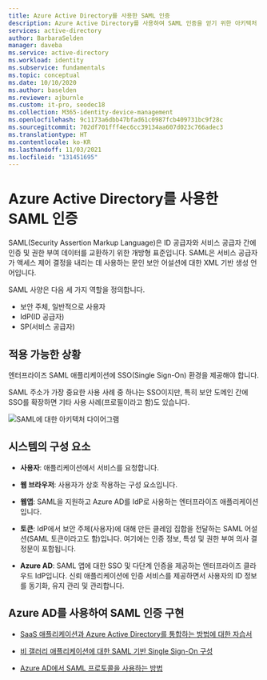 ```yaml
---
title: Azure Active Directory를 사용한 SAML 인증
description: Azure Active Directory를 사용하여 SAML 인증을 얻기 위한 아키텍처 참고 자료
services: active-directory
author: BarbaraSelden
manager: daveba
ms.service: active-directory
ms.workload: identity
ms.subservice: fundamentals
ms.topic: conceptual
ms.date: 10/10/2020
ms.author: baselden
ms.reviewer: ajburnle
ms.custom: it-pro, seodec18
ms.collection: M365-identity-device-management
ms.openlocfilehash: 9c1173a6dbb47bfad61c0987fcb409731bc9f28c
ms.sourcegitcommit: 702df701fff4ec6cc39134aa607d023c766adec3
ms.translationtype: HT
ms.contentlocale: ko-KR
ms.lasthandoff: 11/03/2021
ms.locfileid: "131451695"
---
```

# <a name="saml-authentication-with-azure-active-directory"></a>Azure Active Directory를 사용한 SAML 인증

SAML(Security Assertion Markup Language)은 ID 공급자와 서비스 공급자 간에 인증 및 권한 부여 데이터를 교환하기 위한 개방형 표준입니다. SAML은 서비스 공급자가 액세스 제어 결정을 내리는 데 사용하는 문인 보안 어설션에 대한 XML 기반 생성 언어입니다. 

SAML 사양은 다음 세 가지 역할을 정의합니다.

* 보안 주체, 일반적으로 사용자
* IdP(ID 공급자)
* SP(서비스 공급자)


## <a name="use-when"></a>적용 가능한 상황

엔터프라이즈 SAML 애플리케이션에 SSO(Single Sign-On) 환경을 제공해야 합니다.

SAML 주소가 가장 중요한 사용 사례 중 하나는 SSO이지만, 특히 보안 도메인 간에 SSO를 확장하면 기타 사용 사례(프로필이라고 함)도 있습니다. 

![SAML에 대한 아키텍처 다이어그램](./media/authentication-patterns/saml-auth.png)

## <a name="components-of-system"></a>시스템의 구성 요소

* **사용자**: 애플리케이션에서 서비스를 요청합니다.

* **웹 브라우저**: 사용자가 상호 작용하는 구성 요소입니다.

* **웹앱**: SAML을 지원하고 Azure AD를 IdP로 사용하는 엔터프라이즈 애플리케이션입니다.

* **토큰**: IdP에서 보안 주체(사용자)에 대해 만든 클레임 집합을 전달하는 SAML 어설션(SAML 토큰이라고도 함)입니다. 여기에는 인증 정보, 특성 및 권한 부여 의사 결정문이 포함됩니다.

* **Azure AD**: SAML 앱에 대한 SSO 및 다단계 인증을 제공하는 엔터프라이즈 클라우드 IdP입니다. 신뢰 애플리케이션에 인증 서비스를 제공하면서 사용자의 ID 정보를 동기화, 유지 관리 및 관리합니다. 

## <a name="implement-saml-authentication-with-azure-ad"></a>Azure AD를 사용하여 SAML 인증 구현

* [SaaS 애플리케이션과 Azure Active Directory를 통합하는 방법에 대한 자습서](../saas-apps/tutorial-list.md) 

* [비 갤러리 애플리케이션에 대한 SAML 기반 Single Sign-On 구성](../manage-apps/add-application-portal.md) 

* [Azure AD에서 SAML 프로토콜을 사용하는 방법](../develop/active-directory-saml-protocol-reference.md)
